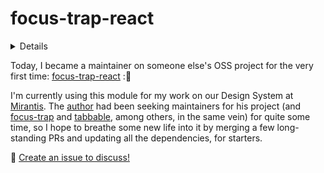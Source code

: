 # focus-trap-react

<details>

```yaml
summary: 'Taking over the focus-trap-react JS library'
updated: '2020/06/20'
```
</details>

Today, I became a maintainer on someone else's OSS project for the very first time: [focus-trap-react](https://github.com/davidtheclark/focus-trap-react) :🎉

I'm currently using this module for my work on our Design System at [Mirantis](https://www.mirantis.com). The [author](https://github.com/davidtheclark) had been seeking maintainers for his project (and [focus-trap](https://github.com/davidtheclark/focus-trap) and [tabbable](https://github.com/davidtheclark/tabbable), among others, in the same vein) for quite some time, so I hope to breathe some new life into it by merging a few long-standing PRs and updating all the dependencies, for starters.

💬 [Create an issue to discuss!](https://github.com/stefcameron/website/issues/new?title=focus-trap-react&template=blog-post-discussion.md&labels=discussion)
